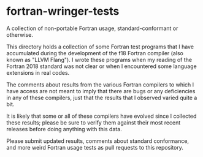 # fortran-wringer-tests

A collection of non-portable Fortran usage, standard-conformant or otherwise.

This directory holds a collection of some Fortran test programs that
I have accumulated during the development of the f18 Fortran compiler
(also known as "LLVM Flang").
I wrote these programs when my reading of the Fortran 2018 standard
was not clear or when I encountered some language extensions in
real codes.

The comments about results from the various Fortran compilers to which
I have access are not meant to imply that there are bugs or any
deficiencies in any of these compilers, just that the results that
I observed varied quite a bit.

It is likely that some or all of these compilers have evolved since
I collected these results; please be sure to verify them against
their most recent releases before doing anything with this data.

Please submit updated results, comments about standard conformance,
and more weird Fortran usage tests as pull requests to this
repository.
